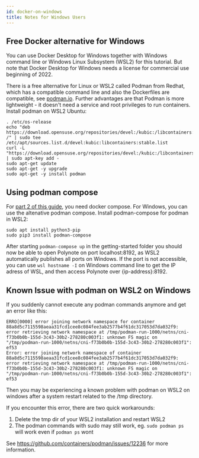 ```yaml
---
id: docker-on-windows
title: Notes for Windows Users
---
```


## Free Docker alternative for Windows
You can use Docker Desktop for Windows together with Windows command line or Windows Linux Subsystem (WSL2) for this tutorial. But note that Docker Desktop for Windows needs a license for commercial use
beginning of 2022.

There is a free alternative for Linux or WSL2 called Podman from Redhat, which has a compatible command line and also the Dockerfiles are compatible, see [podman.io](https://podman.io/).
Further advantages are that Podman is more lightweight - it doesn't need a service and root privileges to run containers.
Install podman on WSL2 Ubuntu:

    . /etc/os-release
    echo "deb https://download.opensuse.org/repositories/devel:/kubic:/libcontainers:/stable/xUbuntu_${VERSION_ID}/ /" | sudo tee /etc/apt/sources.list.d/devel:kubic:libcontainers:stable.list
    curl -L "https://download.opensuse.org/repositories/devel:/kubic:/libcontainers:/stable/xUbuntu_${VERSION_ID}/Release.key" | sudo apt-key add -
    sudo apt-get update
    sudo apt-get -y upgrade
    sudo apt-get -y install podman

## Using podman compose
For [part 2 of this guide](delta-lake-format), you need docker compose.
For Windows, you can use the altenative podman compose.
Install podman-compose for podman in WSL2:

    sudo apt install python3-pip
    sudo pip3 install podman-compose

After starting `podman-compose up` in the getting-started folder you should now be able to open Polynote on port localhost:8192, as WSL2 automatically publishes all ports on Windows.
If the port is not accessible, you can use `wsl hostname -I` on Windows command line to get the IP adress of WSL, and then access Polynote over {ip-address}:8192.

## Known Issue with podman on WSL2 on Windows

If you suddenly cannot execute any podman commands anymore and get an error like this:

    ERRO[0000] error joining network namespace for container 88a8d5c7115598aeaa31fcd1cee8c084fee3ab2577b4f61dc317053d7da032f9: error retrieving network namespace at /tmp/podman-run-1000/netns/cni-f73b0b0b-155d-3c43-30b2-278280c003f1: unknown FS magic on "/tmp/podman-run-1000/netns/cni-f73b0b0b-155d-3c43-30b2-278280c003f1": ef53
    Error: error joining network namespace of container 88a8d5c7115598aeaa31fcd1cee8c084fee3ab2577b4f61dc317053d7da032f9: error retrieving network namespace at /tmp/podman-run-1000/netns/cni-f73b0b0b-155d-3c43-30b2-278280c003f1: unknown FS magic on "/tmp/podman-run-1000/netns/cni-f73b0b0b-155d-3c43-30b2-278280c003f1": ef53

Then you may be experiencing a known problem with podman on WSL2 on windows after a system restart related to the /tmp directory.

If you encounter this error, there are two quick workarounds:
1. Delete the tmp dir of your WSL2 installation and restart WSL2
2. The podman commands with sudo may still work, eg. `sudo podman ps` will work even if `podman ps` wont

See https://github.com/containers/podman/issues/12236 for more information.
